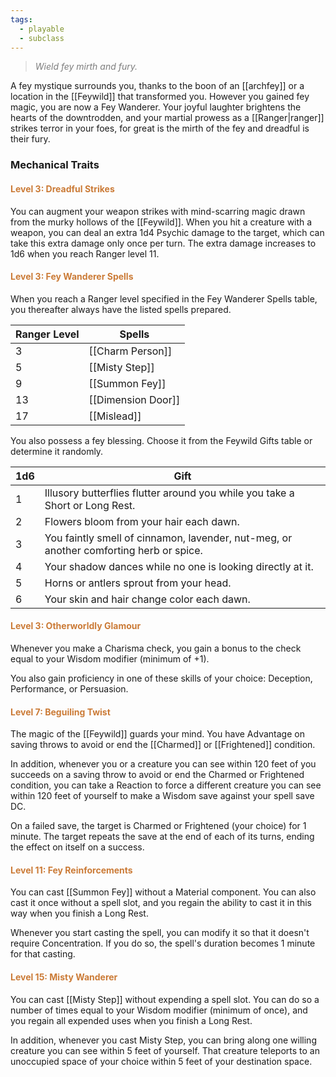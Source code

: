 ```yaml
---
tags:
  - playable
  - subclass
---
```

> *<span style="color:rgb(125, 125, 125)">Wield fey mirth and fury.</span>*

A fey mystique surrounds you, thanks to the boon of an [[archfey]] or a location in the [[Feywild]] that transformed you. However you gained fey magic, you are now a Fey Wanderer. Your joyful laughter brightens the hearts of the downtrodden, and your martial prowess as a [[Ranger|ranger]] strikes terror in your foes, for great is the mirth of the fey and dreadful is their fury. 

### Mechanical Traits

#### <span style="color:rgb(203, 123, 55)">Level 3: Dreadful Strikes</span>

You can augment your weapon strikes with mind-scarring magic drawn from the murky hollows of the [[Feywild]]. When you hit a creature with a weapon, you can deal an extra 1d4 Psychic damage to the target, which can take this extra damage only once per turn. The extra damage increases to 1d6 when you reach Ranger level 11. 

#### <span style="color:rgb(203, 123, 55)">Level 3: Fey Wanderer Spells</span>

When you reach a Ranger level specified in the Fey Wanderer Spells table, you thereafter always have the listed spells prepared.

| Ranger Level | Spells             |
| ------------ | ------------------ |
| 3            | [[Charm Person]]   |
| 5            | [[Misty Step]]     |
| 9            | [[Summon Fey]]     |
| 13           | [[Dimension Door]] |
| 17           | [[Mislead]]        |

You also possess a fey blessing. Choose it from the Feywild Gifts table or determine it randomly.

| 1d6 | Gift                                                                                   |
| --- | -------------------------------------------------------------------------------------- |
| 1   | Illusory butterflies flutter around you while you take a Short or Long Rest.           |
| 2   | Flowers bloom from your hair each dawn.                                                |
| 3   | You faintly smell of cinnamon, lavender, nut-meg, or another comforting herb or spice. |
| 4   | Your shadow dances while no one is looking directly at it.                             |
| 5   | Horns or antlers sprout from your head.                                                |
| 6   | Your skin and hair change color each dawn.                                             |
#### <span style="color:rgb(203, 123, 55)">Level 3: Otherworldly Glamour</span>

Whenever you make a Charisma check, you gain a bonus to the check equal to your Wisdom modifier (minimum of +1).

You also gain proficiency in one of these skills of your choice: Deception, Performance, or Persuasion.

#### <span style="color:rgb(203, 123, 55)">Level 7: Beguiling Twist</span>

The magic of the [[Feywild]] guards your mind. You have Advantage on saving throws to avoid or end the [[Charmed]] or [[Frightened]] condition.

In addition, whenever you or a creature you can see within 120 feet of you succeeds on a saving throw to avoid or end the Charmed or Frightened condition, you can take a Reaction to force a different creature you can see within 120 feet of yourself to make a Wisdom save against your spell save DC.

On a failed save, the target is Charmed or Frightened (your choice) for 1 minute. The target repeats the save at the end of each of its turns, ending the effect on itself on a success.

#### <span style="color:rgb(203, 123, 55)">Level 11: Fey Reinforcements</span>

You can cast [[Summon Fey]] without a Material component. You can also cast it once without a spell slot, and you regain the ability to cast it in this way when you finish a Long Rest.

Whenever you start casting the spell, you can modify it so that it doesn't require Concentration. If you do so, the spell's duration becomes 1 minute for that casting.

#### <span style="color:rgb(203, 123, 55)">Level 15: Misty Wanderer</span>

You can cast [[Misty Step]] without expending a spell slot. You can do so a number of times equal to your Wisdom modifier (minimum of once), and you regain all expended uses when you finish a Long Rest.

In addition, whenever you cast Misty Step, you can bring along one willing creature you can see within 5 feet of yourself. That creature teleports to an unoccupied space of your choice within 5 feet of your destination space.